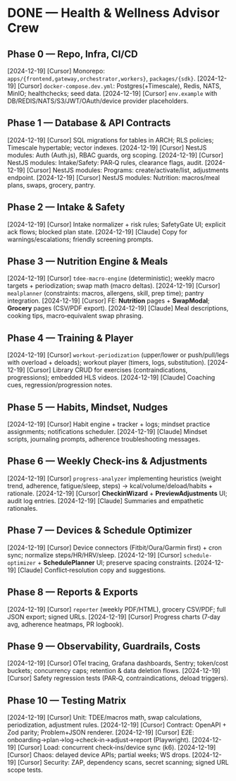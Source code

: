 # DONE — Health & Wellness Advisor Crew

## Phase 0 — Repo, Infra, CI/CD

[2024-12-19] [Cursor] Monorepo: `apps/{frontend,gateway,orchestrator,workers}`, `packages/{sdk}`.
[2024-12-19] [Cursor] `docker-compose.dev.yml`: Postgres(+Timescale), Redis, NATS, MinIO; healthchecks; seed data.
[2024-12-19] [Cursor] `env.example` with DB/REDIS/NATS/S3/JWT/OAuth/device provider placeholders.

## Phase 1 — Database & API Contracts

[2024-12-19] [Cursor] SQL migrations for tables in ARCH; RLS policies; Timescale hypertable; vector indexes.
[2024-12-19] [Cursor] NestJS modules: Auth (Auth.js), RBAC guards, org scoping.
[2024-12-19] [Cursor] NestJS modules: Intake/Safety: PAR‑Q rules, clearance flags, audit.
[2024-12-19] [Cursor] NestJS modules: Programs: create/activate/list, adjustments endpoint.
[2024-12-19] [Cursor] NestJS modules: Nutrition: macros/meal plans, swaps, grocery, pantry.

## Phase 2 — Intake & Safety

[2024-12-19] [Cursor] Intake normalizer + risk rules; SafetyGate UI; explicit ack flows; blocked plan state.
[2024-12-19] [Claude] Copy for warnings/escalations; friendly screening prompts.

## Phase 3 — Nutrition Engine & Meals

[2024-12-19] [Cursor] `tdee-macro-engine` (deterministic); weekly macro targets + periodization; swap math (macro deltas).
[2024-12-19] [Cursor] `mealplanner` (constraints: macros, allergens, skill, prep time); pantry integration.
[2024-12-19] [Cursor] FE: **Nutrition** pages + **SwapModal**; **Grocery** pages (CSV/PDF export).
[2024-12-19] [Claude] Meal descriptions, cooking tips, macro‑equivalent swap phrasing.

## Phase 4 — Training & Player

[2024-12-19] [Cursor] `workout-periodization` (upper/lower or push/pull/legs with overload + deloads); workout player (timers, logs, substitution).
[2024-12-19] [Cursor] Library CRUD for exercises (contraindications, progressions); embedded HLS videos.
[2024-12-19] [Claude] Coaching cues, regression/progression notes.

## Phase 5 — Habits, Mindset, Nudges

[2024-12-19] [Cursor] Habit engine + tracker + logs; mindset practice assignments; notifications scheduler.
[2024-12-19] [Claude] Mindset scripts, journaling prompts, adherence troubleshooting messages.

## Phase 6 — Weekly Check-ins & Adjustments

[2024-12-19] [Cursor] `progress-analyzer` implementing heuristics (weight trend, adherence, fatigue/sleep, steps) → kcal/volume/deload/habits + rationale.
[2024-12-19] [Cursor] **CheckinWizard** + **PreviewAdjustments** UI; audit log entries.
[2024-12-19] [Claude] Summaries and empathetic rationales.

## Phase 7 — Devices & Schedule Optimizer

[2024-12-19] [Cursor] Device connectors (Fitbit/Oura/Garmin first) + cron sync; normalize steps/HR/HRV/sleep.
[2024-12-19] [Cursor] `schedule-optimizer` + **SchedulePlanner** UI; preserve spacing constraints.
[2024-12-19] [Claude] Conflict‑resolution copy and suggestions.

## Phase 8 — Reports & Exports

[2024-12-19] [Cursor] `reporter` (weekly PDF/HTML), grocery CSV/PDF; full JSON export; signed URLs.
[2024-12-19] [Cursor] Progress charts (7‑day avg, adherence heatmaps, PR logbook).

## Phase 9 — Observability, Guardrails, Costs

[2024-12-19] [Cursor] OTel tracing, Grafana dashboards, Sentry; token/cost buckets; concurrency caps; retention & data deletion flows.
[2024-12-19] [Cursor] Safety regression tests (PAR‑Q, contraindications, deload triggers).

## Phase 10 — Testing Matrix

[2024-12-19] [Cursor] Unit: TDEE/macros math, swap calculations, periodization, adjustment rules.
[2024-12-19] [Cursor] Contract: OpenAPI + Zod parity; Problem+JSON renderer.
[2024-12-19] [Cursor] E2E: onboarding→plan→log→check‑in→adjust→report (Playwright).
[2024-12-19] [Cursor] Load: concurrent check‑ins/device sync (k6).
[2024-12-19] [Cursor] Chaos: delayed device APIs; partial weeks; WS drops.
[2024-12-19] [Cursor] Security: ZAP, dependency scans, secret scanning; signed URL scope tests.
